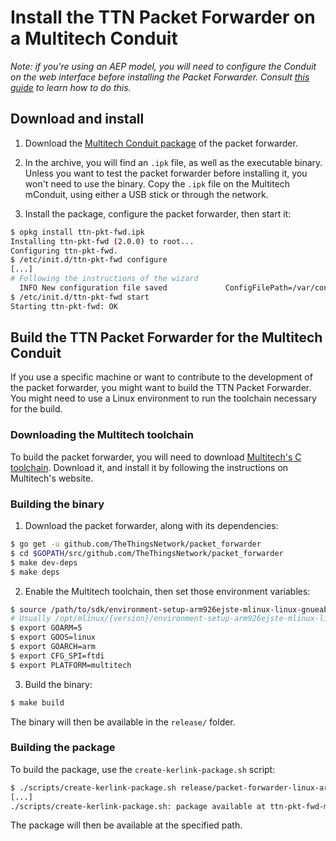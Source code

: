 # Install the TTN Packet Forwarder on a Multitech Conduit

*Note: if you're using an AEP model, you will need to configure the Conduit on the web interface before installing the Packet Forwarder. Consult [this guide](https://www.thethingsnetwork.org/docs/gateways/multitech/aep.html) to learn how to do this.*

## Download and install

1. Download the [Multitech Conduit package](https://ttnreleases.blob.core.windows.net/packet_forwarder/master/multitech-conduit-pktfwd.tar.gz) of the packet forwarder.

2. In the archive, you will find an `.ipk` file, as well as the executable binary. Unless you want to test the packet forwarder before installing it, you won't need to use the binary. Copy the `.ipk` file on the Multitech mConduit, using either a USB stick or through the network.

3. Install the package, configure the packet forwarder, then start it:

```bash
$ opkg install ttn-pkt-fwd.ipk
Installing ttn-pkt-fwd (2.0.0) to root...
Configuring ttn-pkt-fwd.
$ /etc/init.d/ttn-pkt-fwd configure
[...]
# Following the instructions of the wizard
  INFO New configuration file saved             ConfigFilePath=/var/config/ttn-pkt-fwd/config.yml
$ /etc/init.d/ttn-pkt-fwd start
Starting ttn-pkt-fwd: OK
```

## <a name="build"></a>Build the TTN Packet Forwarder for the Multitech Conduit

If you use a specific machine or want to contribute to the development of the packet forwarder, you might want to build the TTN Packet Forwarder. You might need to use a Linux environment to run the toolchain necessary for the build.

### Downloading the Multitech toolchain

To build the packet forwarder, you will need to download [Multitech's C toolchain](http://www.multitech.net/developer/software/mlinux/mlinux-software-development/mlinux-c-toolchain/). Download it, and install it by following the instructions on Multitech's website.

### Building the binary

1. Download the packet forwarder, along with its dependencies:

```bash
$ go get -u github.com/TheThingsNetwork/packet_forwarder
$ cd $GOPATH/src/github.com/TheThingsNetwork/packet_forwarder
$ make dev-deps
$ make deps
```

2. Enable the Multitech toolchain, then set those environment variables:

```bash
$ source /path/to/sdk/environment-setup-arm926ejste-mlinux-linux-gnueabi
# Usually /opt/mlinux/{version}/environment-setup-arm926ejste-mlinux-linux-gnueabi
$ export GOARM=5
$ export GOOS=linux
$ export GOARCH=arm
$ export CFG_SPI=ftdi
$ export PLATFORM=multitech
```

3. Build the binary:

```bash
$ make build
```

The binary will then be available in the `release/` folder.

### Building the package

To build the package, use the `create-kerlink-package.sh` script:

```bash
$ ./scripts/create-kerlink-package.sh release/packet-forwarder-linux-arm-multitech-ftdi
[...]
./scripts/create-kerlink-package.sh: package available at ttn-pkt-fwd-multitech.ipk
```

The package will then be available at the specified path.
